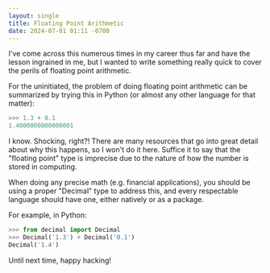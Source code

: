 ```yaml
---
layout: single 
title: Floating Point Arithmetic
date: 2024-07-01 01:11 -0700
---
```


I've come across this numerous times in my career thus far and have the lesson ingrained in me, but
I wanted to write something really quick to cover the perils of floating point arithmetic.

For the uninitiated, the problem of doing floating point arithmetic can be summarized by trying this
in Python (or almost any other language for that matter):
```python
>>> 1.3 + 0.1
1.4000000000000001
```

I know. Shocking, right?! There are many resources that go into great detail about why this happens,
so I won't do it here. Suffice it to say that the "floating point" type is imprecise due to the
nature of how the number is stored in computing. 

When doing any precise math (e.g. financial applications), you should be using a proper "Decimal"
type to address this, and every respectable language should have one, either natively or as a
package.

For example, in Python:
```python
>>> from decimal import Decimal
>>> Decimal('1.3') + Decimal('0.1')
Decimal('1.4')
```

Until next time, happy hacking!